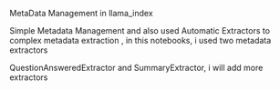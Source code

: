 MetaData Management in llama_index 

Simple Metadata Management and also used Automatic Extractors to complex metadata extraction ,
in this notebooks, i used two metadata extractors 

QuestionAnsweredExtractor and 
SummaryExtractor, i will add more extractors 
